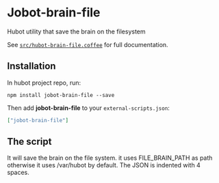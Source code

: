 # Jobot-brain-file

Hubot utility that save the brain on the filesystem

See [`src/hubot-brain-file.coffee`](src/hubot-brain-file.coffee) for full documentation.

## Installation

In hubot project repo, run:

`npm install jobot-brain-file --save`

Then add **jobot-brain-file** to your `external-scripts.json`:

```json
["jobot-brain-file"]
```

## The script 
 It will save the brain on the file system. it uses FILE_BRAIN_PATH as path otherwise it uses /var/hubot by default.
 The JSON is indented with 4 spaces.  
